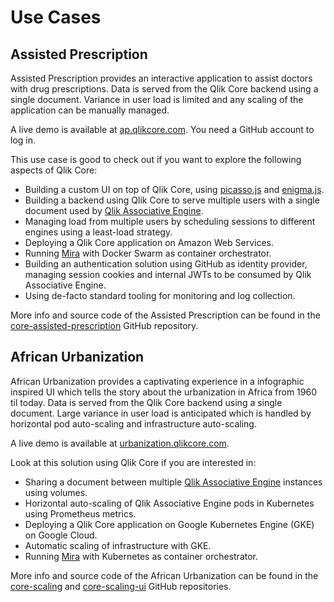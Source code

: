 # Use Cases

## Assisted Prescription

Assisted Prescription provides an interactive application to assist doctors with drug prescriptions. Data is served
from the Qlik Core backend using a single document. Variance in user load is limited and any scaling of the application
can be manually managed.

A live demo is available at [ap.qlikcore.com](https://ap.qlikcore.com/). You need a GitHub account to log in.

This use case is good to check out if you want to explore the following aspects of Qlik Core:

* Building a custom UI on top of Qlik Core, using [picasso.js](https://github.com/qlik-oss/picasso.js) and
  [enigma.js](https://github.com/qlik-oss/enigma.js).
* Building a backend using Qlik Core to serve multiple users with a single document used by
  [Qlik Associative Engine](../services/qix-engine/introduction.md).
* Managing load from multiple users by scheduling sessions to different engines using a least-load strategy.
* Deploying a Qlik Core application on Amazon Web Services.
* Running [Mira](../services/mira.md) with Docker Swarm as container orchestrator.
* Building an authentication solution using GitHub as identity provider, managing session cookies and internal JWTs to
  be consumed by Qlik Associative Engine.
* Using de-facto standard tooling for monitoring and log collection.

More info and source code of the Assisted Prescription can be found in the
[core-assisted-prescription](https://github.com/qlik-oss/core-assisted-prescription) GitHub repository.

## African Urbanization

African Urbanization provides a captivating experience in a infographic inspired UI which tells the story about the
urbanization in Africa from 1960 til today. Data is served from the Qlik Core backend using a single document. Large
variance in user load is anticipated which is handled by horizontal pod auto-scaling and infrastructure auto-scaling.

A live demo is available at [urbanization.qlikcore.com](http://urbanization.qlikcore.com/).

Look at this solution using Qlik Core if you are interested in:

* Sharing a document between multiple [Qlik Associative Engine](../services/qix-engine/introduction.md) instances using
  volumes.
* Horizontal auto-scaling of Qlik Associative Engine pods in Kubernetes using Prometheus metrics.
* Deploying a Qlik Core application on Google Kubernetes Engine (GKE) on Google Cloud.
* Automatic scaling of infrastructure with GKE.
* Running [Mira](../services/mira.md) with Kubernetes as container orchestrator.

More info and source code of the African Urbanization can be found in the
[core-scaling](https://github.com/qlik-oss/core-scaling) and
[core-scaling-ui](https://github.com/qlik-oss/core-scaling-ui) GitHub repositories.
